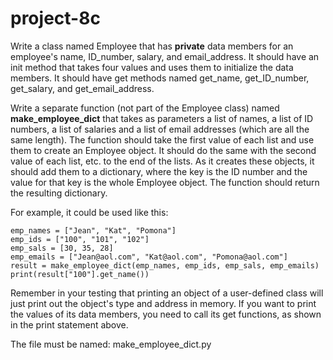 # project-8c

Write a class named Employee that has **private** data members for an employee's name, ID_number, salary, and email_address. It should have an init method that takes four values and uses them to initialize the data members. It should have get methods named get_name, get_ID_number, get_salary, and get_email_address.

Write a separate function (not part of the Employee class) named **make_employee_dict** that takes as parameters a list of names, a list of ID numbers, a list of salaries and a list of email addresses (which are all the same length).  The function should take the first value of each list and use them to create an Employee object.  It should do the same with the second value of each list, etc. to the end of the lists.  As it creates these objects, it should add them to a dictionary, where the key is the ID number and the value for that key is the whole Employee object.  The function should return the resulting dictionary.

For example, it could be used like this:
```
emp_names = ["Jean", "Kat", "Pomona"]
emp_ids = ["100", "101", "102"]
emp_sals = [30, 35, 28]
emp_emails = ["Jean@aol.com", "Kat@aol.com", "Pomona@aol.com"]
result = make_employee_dict(emp_names, emp_ids, emp_sals, emp_emails)
print(result["100"].get_name())
```

Remember in your testing that printing an object of a user-defined class will just print out the object's type and address in memory.  If you want to print the values of its data members, you need to call its get functions, as shown in the print statement above.

The file must be named: make_employee_dict.py

